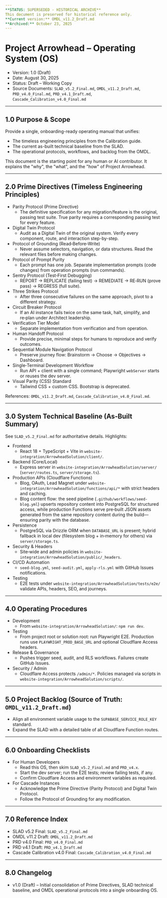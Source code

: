 ```yaml
---
**STATUS: SUPERSEDED - HISTORICAL ARCHIVE**  
This document is preserved for historical reference only.  
**Current version:** OMDL_v11.2_Draft.md  
**Archived:** October 23, 2025  
---
```


# Project Arrowhead – Operating System (OS)

- Version: 1.0 (Draft)
- Date: August 30, 2025
- Status: Draft – Working Copy
- Source Documents: `SLAD_v5.2_Final.md`, `OMDL_v11.2_Draft.md`, `PRD_v4.0_Final.md`, `PRD_v4.1_Draft.md`, `Cascade_Calibration_v4.0_Final.md`

---

## 1.0 Purpose & Scope

Provide a single, onboarding-ready operating manual that unifies:
- The timeless engineering principles from the Calibration guide.
- The current as-built technical baseline from the SLAD.
- The operational protocols, workflows, and backlog from the OMDL.

This document is the starting point for any human or AI contributor. It explains the "why", the "what", and the "how" of Project Arrowhead.

---

## 2.0 Prime Directives (Timeless Engineering Principles)

- Parity Protocol (Prime Directive)
  - The definitive specification for any migration/feature is the original, passing test suite. True parity requires a corresponding passing test for every feature.
- Digital Twin Protocol
  - Audit as a Digital Twin of the original system. Verify every component, route, and interaction step-by-step.
- Protocol of Grounding (Read‑Before‑Write)
  - Never assume selectors, navigation, or data structures. Read the relevant files before making changes.
- Protocol of Prompt Purity
  - Each prompt has one job. Separate implementation prompts (code changes) from operation prompts (run commands).
- Sentry Protocol (Test‑First Debugging)
  - REPORT → REPLICATE (failing test) → REMEDIATE → RE‑RUN (prove pass) → REGRESS (full suite).
- Three Strikes Protocol
  - After three consecutive failures on the same approach, pivot to a different strategy.
- Circuit Breaker Protocol
  - If an AI instance fails twice on the same task, halt, simplify, and re‑plan under Architect leadership.
- Verification Tier Model
  - Separate implementation from verification and from operation.
- Human Handoff Protocol
  - Provide precise, minimal steps for humans to reproduce and verify outcomes.
- Sequential Module Navigation Protocol
  - Preserve journey flow: Brainstorm → Choose → Objectives → Dashboard.
- Single‑Terminal Development Workflow
  - Run API + client with a single command; Playwright `webServer` starts or reuses the dev server.
- Visual Parity (CSS) Standard
  - Tailwind CSS + custom CSS. Bootstrap is deprecated.

References: `OMDL_v11.2_Draft.md`, `Cascade_Calibration_v4.0_Final.md`.

---

## 3.0 System Technical Baseline (As‑Built Summary)

See `SLAD_v5.2_Final.md` for authoritative details. Highlights:

- Frontend
  - React 18 + TypeScript + Vite in `website-integration/ArrowheadSolution/client/`.
- Backend (Core/Local)
  - Express server in `website-integration/ArrowheadSolution/server/` (`server/routes.ts`, `server/storage.ts`).
- Production APIs (Cloudflare Functions)
  - Blog, OAuth, Lead Magnet under `website-integration/ArrowheadSolution/functions/api/*` with strict headers and caching.
  - Blog content flow: the seed pipeline (`.github/workflows/seed-blog.yml`) upserts repository content into PostgreSQL for structured access, while production Functions serve pre‑built JSON assets generated from the same repository content during the build—ensuring parity with the database.
- Persistence
  - PostgreSQL via Drizzle ORM when `DATABASE_URL` is present; hybrid fallback in local dev (filesystem blog + in‑memory for others) via `server/storage.ts`.
- Security & Headers
  - Site‑wide and admin policies in `website-integration/ArrowheadSolution/public/_headers`.
- CI/CD Automation
  - `seed-blog.yml`, `seed-audit.yml`, `apply-rls.yml` with GitHub Issues notifications.
- Testing
  - E2E tests under `website-integration/ArrowheadSolution/tests/e2e/` validate APIs, headers, SEO, and journeys.

---

## 4.0 Operating Procedures

- Development
  - From `website-integration/ArrowheadSolution/`: `npm run dev`.
- Testing
  - From project root or solution root: run Playwright E2E. Production runs use `PLAYWRIGHT_PROD_BASE_URL` and optional Cloudflare Access headers.
- Release & Governance
  - Pushes trigger seed, audit, and RLS workflows. Failures create GitHub Issues.
- Security / Admin
  - Cloudflare Access protects `/admin/*`. Policies managed via scripts in `website-integration/ArrowheadSolution/scripts/`.

---

## 5.0 Project Backlog (Source of Truth: `OMDL_v11.2_Draft.md`)

- Align all environment variable usage to the `SUPABASE_SERVICE_ROLE_KEY` standard.
- Expand the SLAD with a detailed table of all Cloudflare Function routes.

---

## 6.0 Onboarding Checklists

- For Human Developers
  - Read this OS, then skim `SLAD_v5.2_Final.md` and `PRD_v4.x`.
  - Start the dev server; run the E2E tests; review failing tests, if any.
  - Confirm Cloudflare Access and environment variables as required.
- For Cascade Instances
  - Acknowledge the Prime Directive (Parity Protocol) and Digital Twin Protocol.
  - Follow the Protocol of Grounding for any modification.

---

## 7.0 Reference Index

- SLAD v5.2 Final: `SLAD_v5.2_Final.md`
- OMDL v11.2 Draft: `OMDL_v11.2_Draft.md`
- PRD v4.0 Final: `PRD_v4.0_Final.md`
- PRD v4.1 Draft: `PRD_v4.1_Draft.md`
- Cascade Calibration v4.0 Final: `Cascade_Calibration_v4.0_Final.md`

---

## 8.0 Changelog

- v1.0 (Draft) – Initial consolidation of Prime Directives, SLAD technical baseline, and OMDL operational protocols into a single onboarding OS.
